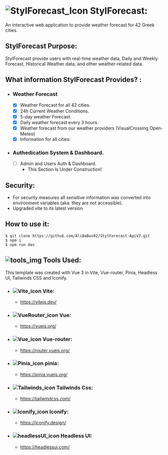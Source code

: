 # ![StylForecast_Icon](https://api.iconify.design/ri:meteor-fill.svg?color=%2322ce2d&width=35) StylForecast:

An interactive web application to provide weather forecast for 42 Greek cities.

## StylForecast Purpose:
StylForecast provide users with real-time weather data, Daily and Weekly Forecast, Historical Weather data, and other weather-related data.

## What information StylForecast Provides? :

- ### Weather Forecast
    - [x] Weather Forecast for all 42 cities.
    - [x] 24h Current Weather Conditions.
    - [x] 5-day weather Forecast.
    - [x] Daily weather forecast every 3 hours.
    - [x] Weather forecast from our weather providers (VisualCrossing Open-Meteo)
    - [x] Information for all cities:

- ### Authedication System & Dashboard.
    - [ ] Admin and Users Auth & Dashboard.
        - This Section Is Under Construction!

## Security:
- For security measures all sensitive information was converted into environment variables (aka. they are not accessible).
- Upgraded vite to its latest version

## How to use it:
    $ git clone https://github.com/AliBaBas02/StylForecast-ApiV2.git
    $ npm i
    $ npm run dev

## ![tools_img](https://api.iconify.design/mdi:tools.svg?color=%23b9631d&width=20) Tools Used:
This template was created with Vue 3 in Vite, Vue-router, Pinia, Headless UI, Tailwinds CSS and Iconify.

- ### ![Vite_icon](https://api.iconify.design/logos:vitejs.svg?width=20) Vite:
    - https://vitejs.dev/
- ### ![VueRouter_icon](https://api.iconify.design/logos:vue.svg?width=20)  Vue:
    - https://vuejs.org/
- ### ![Vue_icon](https://api.iconify.design/logos:vue.svg?width=20) Vue-router:
    - https://router.vuejs.org/
- ### ![Pinia_icon](https://api.iconify.design/logos:pinia.svg?width=20) pinia:
    - https://pinia.vuejs.org/
- ### ![Tailwinds_icon](https://api.iconify.design/logos:tailwindcss-icon.svg?width=20) Tailwinds Css:
    - https://tailwindcss.com/
- ### ![Iconify_icon](https://api.iconify.design/logos:stoplight.svg?width=20) Iconify:
    - https://iconify.design/
- ### ![headlessUI_icon](https://api.iconify.design/logos:headlessui-icon.svg?width=20) Headless UI:
    - https://headlessui.com/
